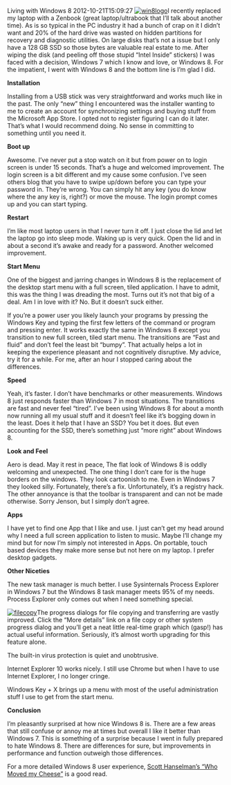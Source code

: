 Living with Windows 8
2012-10-21T15:09:27
[![win8logo](/content/images/blog/Living-with-Windows-8_781F/win8logo_thumb.jpg)](/content/images/blog/Living-with-Windows-8_781F/win8logo.jpg)I recently replaced my laptop with a Zenbook (great laptop/ultrabook that I’ll talk about another time). As is so typical in the PC industry it had a bunch of crap on it I didn’t want and 20% of the hard drive was wasted on hidden partitions for recovery and diagnostic utilities. On large disks that’s not a issue but I only have a 128 GB SSD so those bytes are valuable real estate to me. After wiping the disk (and peeling off those stupid “Intel Inside” stickers) I was faced with a decision, Windows 7 which I know and love, or Windows 8. For the impatient, I went with Windows 8 and the bottom line is I’m glad I did.

**Installation**

Installing from a USB stick was very straightforward and works much like in the past. The only “new” thing I encountered was the installer wanting to me to create an account for synchronizing settings and buying stuff from the Microsoft App Store. I opted not to register figuring I can do it later. That’s what I would recommend doing. No sense in committing to something until you need it.

**Boot up**

Awesome. I’ve never put a stop watch on it but from power on to login screen is under 15 seconds. That’s a huge and welcomed improvement. The login screen is a bit different and my cause some confusion. I’ve seen others blog that you have to swipe up/down before you can type your password in. They’re wrong. You can simply hit any key (you do know where the any key is, right?) or move the mouse. The login prompt comes up and you can start typing. 

**Restart**

I’m like most laptop users in that I never turn it off. I just close the lid and let the laptop go into sleep mode. Waking up is very quick. Open the lid and in about a second it’s awake and ready for a password. Another welcomed improvement.

**Start Menu**

One of the biggest and jarring changes in Windows 8 is the replacement of the desktop start menu with a full screen, tiled application. I have to admit, this was the thing I was dreading the most. Turns out it’s not that big of a deal. Am I in love with it? No. But it doesn’t suck either.

If you’re a power user you likely launch your programs by pressing the Windows Key and typing the first few letters of the command or program and pressing enter. It works exactly the same in Windows 8 except you transition to new full screen, tiled start menu. The transitions are “Fast and fluid” and don’t feel the least bit “bumpy”. That actually helps a lot in keeping the experience pleasant and not cognitively disruptive. My advice, try it for a while. For me, after an hour I stopped caring about the differences.

**Speed**

Yeah, it’s faster. I don’t have benchmarks or other measurements. Windows 8 just responds faster than Windows 7 in most situations. The transitions are fast and never feel “tired”. I’ve been using Windows 8 for about a month now running all my usual stuff and it doesn’t feel like it’s bogging down in the least. Does it help that I have an SSD? You bet it does. But even accounting for the SSD, there’s something just “more right” about Windows 8.

**Look and Feel**

Aero is dead. May it rest in peace, The flat look of Windows 8 is oddly welcoming and unexpected. The one thing I don’t care for is the huge borders on the windows. They look cartoonish to me. Even in Windows 7 they looked silly. Fortunately, there’s a fix. Unfortunately, it’s a registry hack. The other annoyance is that the toolbar is transparent and can not be made otherwise. Sorry Jenson, but I simply don’t agree.

**Apps**

I have yet to find one App that I like and use. I just can’t get my head around why I need a full screen application to listen to music. Maybe I’ll change my mind but for now I’m simply not interested in Apps. On portable, touch based devices they make more sense but not here on my laptop. I prefer desktop gadgets.

**Other Niceties**

The new task manager is much better. I use Sysinternals Process Explorer in Windows 7 but the Windows 8 task manager meets 95% of my needs. Process Explorer only comes out when I need something special.

[![filecopy](/content/images/blog/Living-with-Windows-8_781F/filecopy_thumb.png)](/content/images/blog/Living-with-Windows-8_781F/filecopy.png)The progress dialogs for file copying and transferring are vastly improved. Click the “More details” link on a file copy or other system progress dialog and you’ll get a neat little real-time graph which (gasp!) has actual useful information. Seriously, it’s almost worth upgrading for this feature alone.

The built-in virus protection is quiet and unobtrusive.

Internet Explorer 10 works nicely. I still use Chrome but when I have to use Internet Explorer, I no longer cringe.

Windows Key + X brings up a menu with most of the useful administration stuff I use to get from the start menu. 

**Conclusion**

I’m pleasantly surprised at how nice Windows 8 is. There are a few areas that still confuse or annoy me at times but overall I like it better than Windows 7. This is something of a surprise because I went in fully prepared to hate Windows 8. There are differences for sure, but improvements in performance and function outweigh those differences.

For a more detailed Windows 8 user experience, [Scott Hanselman’s “Who Moved my Cheese”](http://www.hanselman.com/blog/Windows8ProductivityWhoMovedMyCheeseOhThereItIs.aspx) is a good read.
